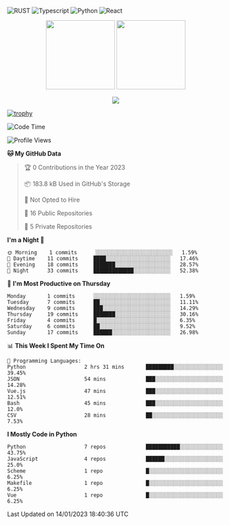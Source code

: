 ![RUST](https://img.shields.io/badge/-Rust-141414?style=flat&logo=rust)
![Typescript](https://img.shields.io/badge/-Typescript-141414?style=flat&logo=typescript)
![Python](https://img.shields.io/badge/-Python-141414?style=flat&logo=python)
![React](https://img.shields.io/badge/-React-141414?style=flat&logo=react)

<p align="center">
  <img height="160" src="https://github-readme-stats.vercel.app/api/top-langs/?username=k4zam1&theme=dracula&hide=html,css,dockerfile,shell,ejs,stylus,javascript&count_private=true&show_icons=true&hide_border=true&layout=compact"/>
  <img height="160" src="https://github-readme-stats.vercel.app/api?username=k4zam1&count_private=true&show_icons=true&theme=dracula&include_all_commits=true&hide_border=true"/>
</p>
<p align="center">
<img src="https://activity-graph.herokuapp.com/graph?username=k4zam1&theme=dracula"/>
</p>

[![trophy](https://github-profile-trophy.vercel.app/?username=k4zam1)](https://github.com/ryo-ma/github-profile-trophy)

<!--START_SECTION:waka-->
![Code Time](http://img.shields.io/badge/Code%20Time-350%20hrs%2042%20mins-blue)

![Profile Views](http://img.shields.io/badge/Profile%20Views-0-blue)

**🐱 My GitHub Data** 

> 🏆 0 Contributions in the Year 2023
 > 
> 📦 183.8 kB Used in GitHub's Storage 
 > 
> 🚫 Not Opted to Hire
 > 
> 📜 16 Public Repositories 
 > 
> 🔑 5 Private Repositories  
 > 
**I'm a Night 🦉** 

```text
🌞 Morning    1 commits      ░░░░░░░░░░░░░░░░░░░░░░░░░   1.59% 
🌆 Daytime    11 commits     ████░░░░░░░░░░░░░░░░░░░░░   17.46% 
🌃 Evening    18 commits     ███████░░░░░░░░░░░░░░░░░░   28.57% 
🌙 Night      33 commits     █████████████░░░░░░░░░░░░   52.38%

```
📅 **I'm Most Productive on Thursday** 

```text
Monday       1 commits      ░░░░░░░░░░░░░░░░░░░░░░░░░   1.59% 
Tuesday      7 commits      ██░░░░░░░░░░░░░░░░░░░░░░░   11.11% 
Wednesday    9 commits      ███░░░░░░░░░░░░░░░░░░░░░░   14.29% 
Thursday     19 commits     ███████░░░░░░░░░░░░░░░░░░   30.16% 
Friday       4 commits      █░░░░░░░░░░░░░░░░░░░░░░░░   6.35% 
Saturday     6 commits      ██░░░░░░░░░░░░░░░░░░░░░░░   9.52% 
Sunday       17 commits     ██████░░░░░░░░░░░░░░░░░░░   26.98%

```


📊 **This Week I Spent My Time On** 

```text
💬 Programming Languages: 
Python                   2 hrs 31 mins       █████████░░░░░░░░░░░░░░░░   39.45% 
JSON                     54 mins             ███░░░░░░░░░░░░░░░░░░░░░░   14.28% 
Vue.js                   47 mins             ███░░░░░░░░░░░░░░░░░░░░░░   12.51% 
Bash                     45 mins             ███░░░░░░░░░░░░░░░░░░░░░░   12.0% 
CSV                      28 mins             ██░░░░░░░░░░░░░░░░░░░░░░░   7.53%

```

**I Mostly Code in Python** 

```text
Python                   7 repos             ███████████░░░░░░░░░░░░░░   43.75% 
JavaScript               4 repos             ██████░░░░░░░░░░░░░░░░░░░   25.0% 
Scheme                   1 repo              █░░░░░░░░░░░░░░░░░░░░░░░░   6.25% 
Makefile                 1 repo              █░░░░░░░░░░░░░░░░░░░░░░░░   6.25% 
Vue                      1 repo              █░░░░░░░░░░░░░░░░░░░░░░░░   6.25%

```



 Last Updated on 14/01/2023 18:40:36 UTC
<!--END_SECTION:waka-->
